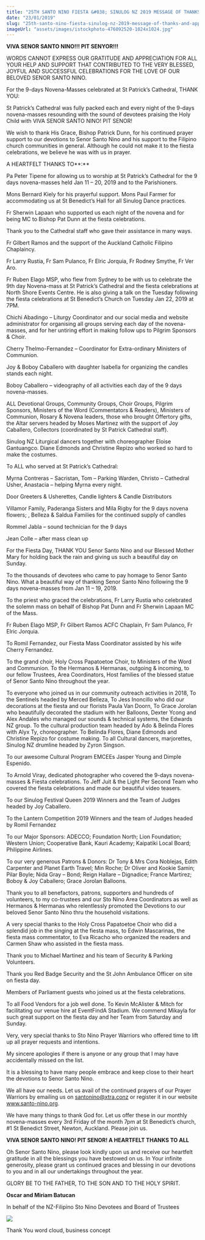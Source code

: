 ```yaml
---
title: "25TH SANTO NINO FIESTA &#038; SINULOG NZ 2019 MESSAGE OF THANKS AND APPRECIATION ﻿"
date: "23/01/2019"
slug: "25th-santo-nino-fiesta-sinulog-nz-2019-message-of-thanks-and-appreciation-%ef%bb%bf"
imageUrl: "assets/images/istockphoto-476092520-1024x1024.jpg"
---
```


**VIVA SENOR SANTO NINO!!! PIT SENYOR!!!**

WORDS CANNOT EXPRESS OUR GRATITUDE AND APPRECIATION FOR ALL YOUR HELP AND SUPPORT THAT CONTRIBUTED TO THE VERY BLESSED, JOYFUL AND SUCCESSFUL CELEBRATIONS FOR THE LOVE OF OUR BELOVED SENOR SANTO NINO. 

For the 9-days Novena-Masses celebrated at St Patrick’s Cathedral, THANK YOU:

St Patrick’s Cathedral was fully packed each and every night of the 9-days novena-masses resounding with the sound of devotees praising the Holy Child with VIVA SENOR SANTO NINO! PIT SENOR!

We wish to thank His Grace, Bishop Patrick Dunn, for his continued prayer support to our devotions to Senor Santo Nino and his support to the Filipino church communities in general. Although he could not make it to the fiesta celebrations, we believe he was with us in prayer.

A HEARTFELT THANKS TO**:**

Pa Peter Tipene for allowing us to worship at St Patrick’s Cathedral for the 9 days novena-masses held Jan 11 – 20, 2019 and to the Parishioners.

Mons Bernard Kiely for his prayerful support. Mons Paul Farmer for accommodating us at St Benedict’s Hall for all Sinulog Dance practices.

Fr Sherwin Lapaan who supported us each night of the novena and for being MC to Bishop Pat Dunn at the fiesta celebrations.

Thank you to the Cathedral staff who gave their assistance in many ways.

Fr Gilbert Ramos and the support of the Auckland Catholic Filipino Chaplaincy.

Fr Larry Rustia, Fr Sam Pulanco, Fr Elric Jorquia, Fr Rodney Smythe, Fr Ver Aro.

Fr Ruben Elago MSP, who flew from Sydney to be with us to celebrate the 9th day Novena-mass at St Patrick’s Cathedral and the fiesta celebrations at North Shore Events Centre. He is also giving a talk on the Tuesday following the fiesta celebrations at St Benedict’s Church on Tuesday Jan 22, 2019 at 7PM.

Chichi Abadingo – Liturgy Coordinator and our social media and website administrator for organising all groups serving each day of the novena-masses, and for her untiring effort in making follow ups to Pilgrim Sponsors & Choir.

Cherry Thelmo-Fernandez – Coordinator for Extra-ordinary Ministers of Communion.

Joy & Boboy Caballero with daughter Isabella for organizing the candles stands each night.

Boboy Caballero – videography of all activities each day of the 9 days novena-masses.

ALL Devotional Groups, Community Groups, Choir Groups, Pilgrim Sponsors, Ministers of the Word (Commentators & Readers), Ministers of Communion, Rosary & Novena leaders, those who brought Offertory gifts, the Altar servers headed by Moses Martinez with the support of Joy Caballero, Collectors (coordinated by St Patrick Cathedral staff).

Sinulog NZ Liturgical dancers together with choreographer Eloise Gantuangco. Diane Edmonds and Christine Repizo who worked so hard to make the costumes.

To ALL who served at St Patrick’s Cathedral:

Myrna Contreras – Sacristan, Tom – Parking Warden, Christo – Cathedral Usher, Anastacia – helping Myrna every night.

Door Greeters & Usherettes, Candle lighters & Candle Distributors

Villamor Family, Paderanga Sisters and Mila Rigby for the 9 days novena flowers; , Belleza & Saldua Families for the continued supply of candles

Rommel Jabla – sound technician for the 9 days

Jean Colle – after mass clean up

For the Fiesta Day, THANK YOU Senor Santo Nino and our Blessed Mother Mary for holding back the rain and giving us such a beautiful day on Sunday.

To the thousands of devotees who came to pay homage to Senor Santo Nino. What a beautiful way of thanking Senor Santo Nino following the 9 days novena-masses from Jan 11 – 19, 2019.

To the priest who graced the celebrations, Fr Larry Rustia who celebrated the solemn mass on behalf of Bishop Pat Dunn and Fr Sherwin Lapaan MC of the Mass.

Fr Ruben Elago MSP, Fr Gilbert Ramos ACFC Chaplain, Fr Sam Pulanco, Fr Elric Jorquia.

To Romil Fernandez, our Fiesta Mass Coordinator assisted by his wife Cherry Fernandez.

To the grand choir, Holy Cross Papatoetoe Choir, to Ministers of the Word and Communion. To the Hermanos & Hermanas, outgoing & incoming, to our fellow Trustees, Area Coordinators, Host families of the blessed statue of Senor Santo Nino throughout the year.

To everyone who joined us in our community outreach activities in 2018, To the Sentinels headed by Merced Belleza, To Jess Inoncillo who did our decorations at the fiesta and our florists Paula Van Doorn, To Grace Jorolan who beautifully decorated the stadium with her Balloons, Dexter Ycong and Alex Andales who managed our sounds & technical systems, the Edwards NZ group. To the cultural production team headed by Ado & Belinda Flores with Alyx Ty, choreographer. To Belinda Flores, Diane Edmonds and Christine Repizo for costume making. To all Cultural dancers, marjorettes, Sinulog NZ drumline headed by Zyron Singson.

To our awesome Cultural Program EMCEEs Jasper Young and Dimple Espenido.

To Arnold Viray, dedicated photographer who covered the 9-days novena-masses & Fiesta celebrations. To Jeff Juit & the Light Per Second Team who covered the fiesta celebrations and made our beautiful video teasers.

To our Sinulog Festival Queen 2019 Winners and the Team of Judges headed by Joy Caballero.

To the Lantern Competition 2019 Winners and the team of Judges headed by Romil Fernandez

To our Major Sponsors: ADECCO; Foundation North; Lion Foundation; Western Union; Cooperative Bank, Kauri Academy; Kaipatiki Local Board; Philippine Airlines.

To our very generous Patrons & Donors: Dr Tony & Mrs Cora Noblejas, Edith Carpenter and Planet Earth Travel; Min Roche; Dr Oliver and Kookie Samin; Pilar Boyle; Nida Gray – Bond; Reign Hallare – Dignadice; France Martirez; Boboy & Joy Caballero; Grace Jorolan Balloons.

Thank you to all benefactors, patrons, supporters and hundreds of volunteers, to my co-trustees and our Sto Nino Area Coordinators as well as Hermanos & Hermanas who relentlessly promoted the Devotions to our beloved Senor Santo Nino thru the household visitations.

A very special thanks to the Holy Cross Papatoetoe Choir who did a splendid job in the singing at the fiesta mass, to Edwin Mascarinas, the fiesta mass commentator, to Eva Ricacho who organized the readers and Carmen Shaw who assisted in the fiesta mass.

Thank you to Michael Martinez and his team of Security & Parking Volunteers.

Thank you Red Badge Security and the St John Ambulance Officer on site on fiesta day.

Members of Parliament guests who joined us at the fiesta celebrations.

To all Food Vendors for a job well done. To Kevin McAlister & Mitch for facilitating our venue hire at EventFindA Stadium. We commend Mikayla for such great support on the fiesta day and her Team from Saturday and Sunday.

Very, very special thanks to Sto Nino Prayer Warriors who offered time to lift up all prayer requests and intentions.

My sincere apologies if there is anyone or any group that I may have accidentally missed on the list.

It is a blessing to have many people embrace and keep close to their heart the devotions to Senor Santo Nino.

We all have our needs. Let us avail of the continued prayers of our Prayer Warriors by emailing us on santonino@xtra.conz or register it in our website www.santo-nino.org.

We have many things to thank God for. Let us offer these in our monthly novena-masses every 3rd Friday of the month 7pm at St Benedict’s church, #1 St Benedict Street, Newton, Auckland. Please join us.

**VIVA SENOR SANTO NINO! PIT SENOR! A HEARTFELT THANKS TO ALL**

Oh Senor Santo Nino, please look kindly upon us and receive our heartfelt gratitude in all the blessings you have bestowed on us. In Your infinite generosity, please grant us continued graces and blessing in our devotions to you and in all our undertakings throughout the year.

GLORY BE TO THE FATHER, TO THE SON AND TO THE HOLY SPIRIT.

**Oscar and Miriam Batucan**

In behalf of the NZ-Filipino Sto Nino Devotees and Board of Trustees

![](https://i1.wp.com/santonino-nz.org/wp-content/uploads/2019/01/istockphoto-476092520-1024x1024.jpg?fit=1024%2C683)

Thank You word cloud, business concept